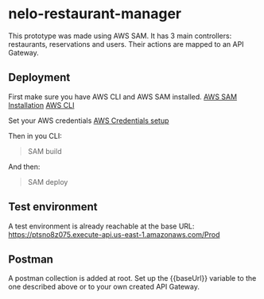# nelo-restaurant-manager

This prototype was made using AWS SAM. It has 3 main controllers: restaurants, reservations and users. Their actions are mapped to an API Gateway.

## Deployment

First make sure you have AWS CLI and AWS SAM installed.
[AWS SAM Installation](https://docs.aws.amazon.com/serverless-application-model/latest/developerguide/serverless-sam-cli-install.html)
[AWS CLI](https://docs.aws.amazon.com/cli/latest/userguide/cli-chap-install.html)

Set your AWS credentials
[AWS Credentials setup](https://docs.aws.amazon.com/serverless-application-model/latest/developerguide/serverless-getting-started-set-up-credentials.html)

Then in you CLI:

> SAM build

And then:

> SAM deploy

## Test environment

A test environment is already reachable at the base URL:
https://ptsno8z075.execute-api.us-east-1.amazonaws.com/Prod

## Postman

A postman collection is added at root. Set up the {{baseUrl}} variable to the one described above or to your own created API Gateway.
